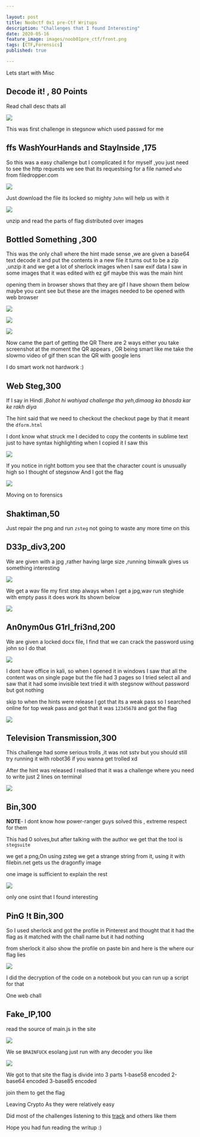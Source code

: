 ```yaml
---

layout: post
title: Noobctf 0x1 pre-Ctf Writups
description: "Challenges that I found Interesting"
date: 2020-05-16
feature_image: images/noob01pre_ctf/front.png
tags: [CTF,Forensics]
published: true

---
```



<!--more-->

Lets start with Misc

## Decode it! , 80 Points

Read chall desc thats all 

![](images/noob01pre/1.png)

This was first challenge in stegsnow which used passwd for me

## ffs WashYourHands and StayInside ,175

So this was a easy challenge but I complicated it for myself ,you just need to see the http requests we see that its requestsing for a file named `who` from filedropper.com

![](images/noob01pre/2.png)

Just download the file its locked so mighty `John` will help us with it

![](images/noob01pre/3.png)

unzip and read the parts of flag distributed over images

## Bottled Something ,300

This was the only chall where the hint made sense ,we are given a base64 text decode it and put the contents in a new file it turns out to be a zip ,unzip it and we get a lot of sherlock images when I saw exif data I saw in some images that it was edited with ez gif maybe this was the main hint

opening them in browser shows that they are gif
I have shown them below maybe you cant see but these are the images needed to be opened with web browser

![](images/noob01pre/220x-sherlockwiki_studypink.png)

![](images/noob01pre/239x-name-sherlock.png)

![](images/noob01pre/300x-staricase.png)


Now came the part of getting the QR
There are 2 ways either you take screenshot at the moment the QR appears ,
OR being smart like me take the slowmo video of gif then scan the QR with google lens

I do smart work not hardwork :)

## Web Steg,300

If I say in Hindi ,*Bohot hi wahiyad challenge tha yeh,dimaag ka bhosda kar ke rakh diya*

The hint said that we need to checkout the checkout page by that it meant the `dform.html`

I dont know what struck me I decided to copy the contents in sublime text just to have syntax highlighting
when I copied it I saw this

![](images/noob01pre/4.png)

If you notice in right bottom you see that the character count is unusually high so I thought of stegsnow 
And I got the flag

![](images/noob01pre/5.png)

Moving on to forensics

## Shaktiman,50

Just repair the png and run `zsteg` not going to waste any more time on this

## D33p_div3,200

We are given with a jpg ,rather having large size ,running binwalk gives us something interesting 

![](images/noob01pre/6.png)

We get a wav file my first step always when I get a jpg,wav run steghide with empty pass it does work
Its shown below

![](images/noob01pre/7.png)

## An0nym0us G1rl_fri3nd,200

We are given a locked docx file, I find that we can crack the password using john so I do that

![](images/noob01pre/9.png)

I dont have office in kali, so when I opened it in windows I saw that all the content was on single page but the file had 3 pages so I tried select all and saw that it had some invisible text
tried it with stegsnow without password but got nothing 

skip to when the hints were release I got that its a weak pass so I searched online for top weak pass and got that it was `12345678`
and got the flag

![](images/noob01pre/8.png)

## Television Transmission,300

This challenge had some serious trolls ,it was not sstv but you should still try running it with robot36 if you wanna get trolled xd

After the hint was released I realised that it was a challenge where you need to write just 2 lines on terminal

![](images/noob01pre/10.png)

## Bin,300 

**NOTE**- I dont know how power-ranger guys solved this , extreme respect for them 

This had 0 solves,but after talking with the author we get that the tool is `stegsuite`

we get a png,On using zsteg  we get a  strange string from it, using it with filebin.net gets us the dragonfly image

one image is sufficient to explain the rest

![](images/noob01pre/11.png)

only one osint that I found interesting 

## PinG !t Bin,300

So I used sherlock and got the profile in Pinterest and thought that it had the flag as it matched with the chall name but it had nothing 

from sherlock it also show the profile on paste bin and here is the where our flag lies

![](images/noob01pre/13.png)

I did the decryption of the code on a notebook but you can run up a script for that 

One web chall

## Fake_IP,100

read the source of main.js in the site 

![](images/noob01pre/14.png)

We se `BRAINFUCK` esolang just run with any decoder you like

![](images/noob01pre/15.png)

We got to that site the flag is divide into 3 parts 
1-base58 encoded
2-base64 encoded
3-base85 encoded

join them to get the flag

Leaving Crypto As they were relatively easy 

Did most of the challenges listening to this [track](https://www.youtube.com/watch?v=BD-ANbWYW1s) and others like them 

Hope you had fun reading the writup :)